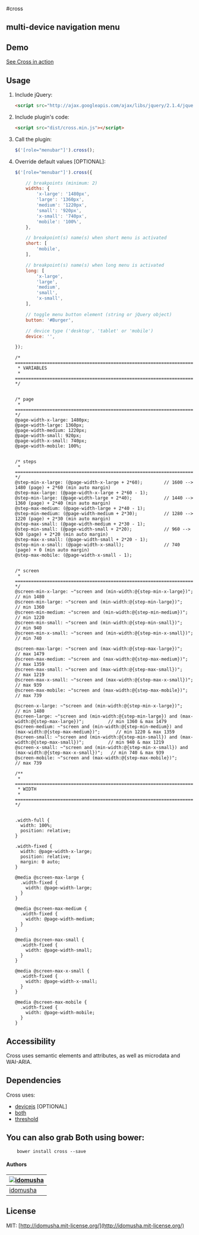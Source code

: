 #cross

## multi-device navigation menu

## Demo

[See Cross in action](http://idomusha.github.io/cross/)

## Usage

1. Include jQuery:

	```html
	<script src="http://ajax.googleapis.com/ajax/libs/jquery/2.1.4/jquery.min.js"></script>
	```

2. Include plugin's code:

	```html
	<script src="dist/cross.min.js"></script>
	```

3. Call the plugin:

	```javascript
	$('[role="menubar"]').cross();
	```

4. Override default values [OPTIONAL]:

	```javascript
	$('[role="menubar"]').cross({

		// breakpoints (minimum: 2)
		widths: {
			'x-large': '1480px',
			'large': '1360px',
			'medium': '1220px',
			'small': '920px',
			'x-small': '740px',
			'mobile': '100%',
		},

		// breakpoint(s) name(s) when short menu is activated
		short: [
			'mobile',
		],

		// breakpoint(s) name(s) when long menu is activated
		long: [
			'x-large',
			'large',
			'medium',
			'small',
			'x-small',
		],

		// toggle menu button element (string or jQuery object)
		button: '#Burger',

		// device type ('desktop', 'tablet' or 'mobile')
		device: '',

	});
	```

	```less
	/* ==========================================================================
	 * VARIABLES
	 * ========================================================================== */


	/* page
	 * ========================================================================== */
	@page-width-x-large: 1480px;
	@page-width-large: 1360px;
	@page-width-medium: 1220px;
	@page-width-small: 920px;
	@page-width-x-small: 740px;
	@page-width-mobile: 100%;


	/* steps
	 * ========================================================================== */
	@step-min-x-large: (@page-width-x-large + 2*60);        // 1600 --> 1480 (page) + 2*60 (min auto margin)
	@step-max-large: (@page-width-x-large + 2*60 - 1);
	@step-min-large: (@page-width-large + 2*40);            // 1440 --> 1360 (page) + 2*40 (min auto margin)
	@step-max-medium: (@page-width-large + 2*40 - 1);
	@step-min-medium: (@page-width-medium + 2*30);          // 1280 --> 1220 (page) + 2*30 (min auto margin)
	@step-max-small: (@page-width-medium + 2*30 - 1);
	@step-min-small: (@page-width-small + 2*20);            // 960 --> 920 (page) + 2*20 (min auto margin)
	@step-max-x-small: (@page-width-small + 2*20 - 1);
	@step-min-x-small: (@page-width-x-small);               // 740 (page) + 0 (min auto margin)
	@step-max-mobile: (@page-width-x-small - 1);


	/* screen
	 * ========================================================================== */
	@screen-min-x-large: ~"screen and (min-width:@{step-min-x-large})";   // min 1480
	@screen-min-large: ~"screen and (min-width:@{step-min-large})";       // min 1360
	@screen-min-medium: ~"screen and (min-width:@{step-min-medium})";     // min 1220
	@screen-min-small: ~"screen and (min-width:@{step-min-small})";       // min 940
	@screen-min-x-small: ~"screen and (min-width:@{step-min-x-small})";   // min 740

	@screen-max-large: ~"screen and (max-width:@{step-max-large})";       // max 1479
	@screen-max-medium: ~"screen and (max-width:@{step-max-medium})";     // max 1359
	@screen-max-small: ~"screen and (max-width:@{step-max-small})";       // max 1219
	@screen-max-x-small: ~"screen and (max-width:@{step-max-x-small})";   // max 939
	@screen-max-mobile: ~"screen and (max-width:@{step-max-mobile})";     // max 739

	@screen-x-large: ~"screen and (min-width:@{step-min-x-large})";                                       // min 1480
	@screen-large: ~"screen and (min-width:@{step-min-large}) and (max-width:@{step-max-large})";         // min 1360 & max 1479
	@screen-medium: ~"screen and (min-width:@{step-min-medium}) and (max-width:@{step-max-medium})";      // min 1220 & max 1359
	@screen-small: ~"screen and (min-width:@{step-min-small}) and (max-width:@{step-max-small})";         // min 940 & max 1219
	@screen-x-small: ~"screen and (min-width:@{step-min-x-small}) and (max-width:@{step-max-x-small})";   // min 740 & max 939
	@screen-mobile: ~"screen and (max-width:@{step-max-mobile})";                                         // max 739
	```

	```less
	/**
	 * ==========================================================================
	 * WIDTH
	 * ========================================================================== */


	.width-full {
	  width: 100%;
	  position: relative;
	}

	.width-fixed {
	  width: @page-width-x-large;
	  position: relative;
	  margin: 0 auto;
	}

	@media @screen-max-large {
	  .width-fixed {
		width: @page-width-large;
	  }
	}

	@media @screen-max-medium {
	  .width-fixed {
		width: @page-width-medium;
	  }
	}

	@media @screen-max-small {
	  .width-fixed {
		width: @page-width-small;
	  }
	}

	@media @screen-max-x-small {
	  .width-fixed {
		width: @page-width-x-small;
	  }
	}

	@media @screen-max-mobile {
	  .width-fixed {
		width: @page-width-mobile;
	  }
	}
	```

## Accessibility
Cross uses semantic elements and attributes, as well as microdata and WAI-ARIA.

## Dependencies
Cross uses:
- [devicejs](http://matthewhudson.me/projects/device.js/) [OPTIONAL]
- [both](https://github.com/idomusha/both)
- [threshold](https://github.com/idomusha/threshold)


## You can also grab Both using bower:
```
	bower install cross --save
```

#### Authors

[![idomusha](https://fr.gravatar.com/userimage/43584317/49cfb592a2054e9c39c5dc195e5ea419.png?size=70)](https://github.com/idomusha) |
--- |
[idomusha](https://github.com/idomusha) |

## License

MIT: [http://idomusha.mit-license.org/](http://idomusha.mit-license.org/)

